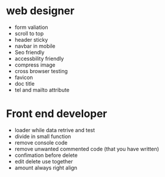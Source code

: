 # web designer
- form valiation 
- scroll to top
- header sticky
- navbar in mobile
- Seo friendly
- accessbility friendly
- compress image
- cross browser testing
- favicon
- doc title
- tel and mailto attribute

# Front end developer
- loader while data retrive and test
- divide in small function
- remove console code
- remove unwanted commented code (that you have written)
- confimation before delete
- edit delete use together
- amount always right align

